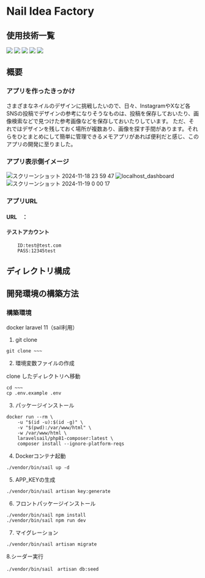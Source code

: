 # Nail Idea Factory
## 使用技術一覧
<p style="display: inline">
  <!-- フロントエンドのフレームワーク一覧 -->
  <img src="https://img.shields.io/badge/-Next.js-000000.svg?logo=next.js&style=for-the-badge">
  <!-- バックエンドのフレームワーク一覧 -->
  <img src="https://img.shields.io/badge/-Laravel-f3a68c.svg?logo=laravel&style=for-the-badge">
  <!-- バックエンドの言語一覧 -->
  <img src="https://img.shields.io/badge/-Php-cccfff.svg?logo=php&style=for-the-badge">
  <!-- ミドルウェア一覧 -->
  <img src="https://img.shields.io/badge/-MySQL-4479A1.svg?logo=mysql&style=for-the-badge&logoColor=white">
  <!-- インフラ一覧 -->
  <img src="https://img.shields.io/badge/-Docker-1488C6.svg?logo=docker&style=for-the-badge">
</p>

## 概要
### アプリを作ったきっかけ
さまざまなネイルのデザインに挑戦したいので、日々、InstagramやXなど各SNSの投稿でデザインの参考になりそうなものは、投稿を保存しておいたり、画像検索などで見つけた参考画像などを保存しておいたりしています。
ただ、それではデザインを残しておく場所が複数あり、画像を探す手間があります。それらをひとまとめにして簡単に管理できるメモアプリがあれば便利だと感じ、このアプリの開発に至りました。

### アプリ表示側イメージ
![スクリーンショット 2024-11-18 23 59 47](https://github.com/user-attachments/assets/334bb3fd-886d-4780-aeb2-129706933b95)
![localhost_dashboard](https://github.com/user-attachments/assets/c5c032fa-ee58-4ea9-99e7-63a2e39d5407)
![スクリーンショット 2024-11-19 0 00 17](https://github.com/user-attachments/assets/fc875aa0-95de-49da-9fda-85ecc55984b5)

### アプリURL
#### URL　：
#### テストアカウント
~~~
    ID:test@test.com
    PASS:12345test
~~~

## ディレクトリ構成

## 開発環境の構築方法

### 構築環境

docker
laravel 11（sail利用）

1. git clone
~~~
git clone ~~~
~~~
2. 環境変数ファイルの作成

clone したディレクトリへ移動
~~~
cd ~~~
cp .env.example .env
~~~
3. パッケージインストール
~~~
docker run --rm \
    -u "$(id -u):$(id -g)" \
    -v "$(pwd):/var/www/html" \
    -w /var/www/html \
    laravelsail/php81-composer:latest \
    composer install --ignore-platform-reqs
~~~
4. Dockerコンテナ起動
~~~
./vendor/bin/sail up -d
~~~
5. APP_KEYの生成
~~~
./vendor/bin/sail artisan key:generate
~~~

6. フロントパッケージインストール
~~~
./vendor/bin/sail npm install
./vendor/bin/sail npm run dev
~~~

7. マイグレーション
~~~
./vendor/bin/sail artisan migrate
~~~

8.シーダー実行
~~~
./vendor/bin/sail　artisan db:seed
~~~

